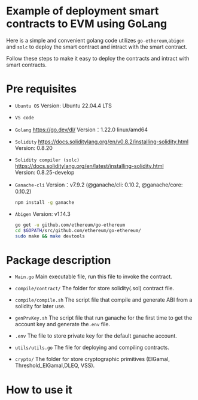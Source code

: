 # Example of deployment smart contracts to EVM using GoLang

Here is a simple and convenient golang code utilizes `go-ethereum`,`abigen` and `solc` to deploy the smart contract and intract with the smart contract.

Follow these steps to make it easy to deploy the contracts and intract with smart contracts.

# Pre requisites

* `Ubuntu OS`  Version: Ubuntu 22.04.4 LTS

* `VS code`

* `Golang`  https://go.dev/dl/   Version：1.22.0 linux/amd64

* `Solidity`  https://docs.soliditylang.org/en/v0.8.2/installing-solidity.html  Version: 0.8.20

* `Solidity compiler (solc)`  https://docs.soliditylang.org/en/latest/installing-solidity.html  
Version: 0.8.25-develop

* `Ganache-cli`    Version：v7.9.2 (@ganache/cli: 0.10.2, @ganache/core: 0.10.2)

    ```bash
    npm install -g ganache  
    ```
    
* `Abigen`    Version: v1.14.3
    ```bash
    go get -u github.com/ethereum/go-ethereum
    cd $GOPATH/src/github.com/ethereum/go-ethereum/
    sudo make && make devtools 
    ```
    

# Package description

* `Main.go`    Main executable file, run this file to invoke the contract.

* `compile/contract/`  The folder for store solidity(.sol) contract file.

* `compile/compile.sh`  The script file that compile and generate ABI from a solidity for later use.

* `genPrvKey.sh`  The script file that run ganache for the first time to get the account key and generate the`.env` file.

* `.env`  The file to store private key for the default ganache account. 

* `utils/utils.go`  The file for deploying and compiling contracts.

* `crypto/`  The folder for store cryptographic primitives (EIGamal, Threshold_ElGamal,DLEQ, VSS).

# How to use it


